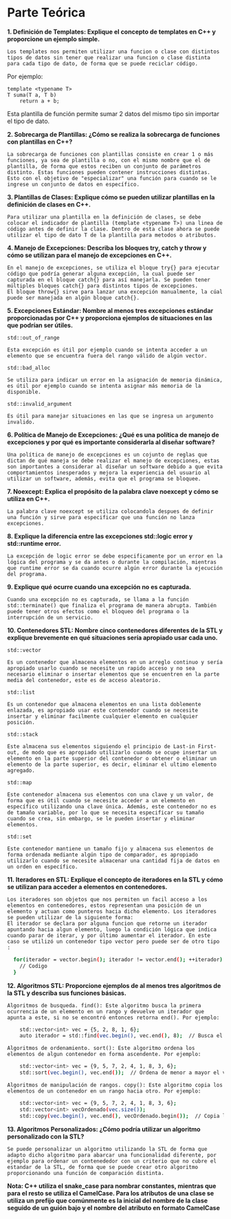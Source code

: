 # Parte Teórica

**1. Definición de Templates: Explique el concepto de templates en C++ y proporcione un ejemplo simple.**

    Los templates nos permiten utilizar una funcion o clase con distintos tipos de datos sin tener que realizar una funcion o clase distinta para cada tipo de dato, de forma que se puede reciclar código.

Por ejemplo:

    template <typename T>
    T suma(T a, T b) 
        return a + b;
Esta plantilla de función permite sumar 2 datos del mismo tipo sin importar el tipo de dato.

**2. Sobrecarga de Plantillas: ¿Cómo se realiza la sobrecarga de funciones con plantillas en C++?**

    La sobrecarga de funciones con plantillas consiste en crear 1 o más funciones, ya sea de plantilla o no, con el mismo nombre que el de plantilla, de forma que estos reciben un conjunto de parámetros distinto. Estas funciones pueden contener instrucciones distintas.
    Esto con el objetivo de "especializar" una función para cuando se le ingrese un conjunto de datos en específico.


**3. Plantillas de Clases: Explique cómo se pueden utilizar plantillas en la definición de clases en C++.**

    Para utilizar una plantilla en la definición de clases, se debe colocar el indicador de plantilla (template <typename T>) una linea de código antes de definir la clase. Dentro de esta clase ahora se puede utilizar el tipo de dato T de la plantilla para metodos o atributos.

**4. Manejo de Excepciones: Describa los bloques try, catch y throw y cómo se utilizan para el manejo de excepciones en C++.**

    En el manejo de excepciones, se utiliza el bloque try{} para ejecutar código que podría generar alguna excepción, la cual puede ser capturada en el bloque catch{} para así manejarla. Se pueden tener múltiples bloques catch{} para distintos tipos de excepciones.
    El bloque throw{} sirve para lanzar una excepción manualmente, la cúal puede ser manejada en algún bloque catch{}.

**5. Excepciones Estándar: Nombre al menos tres excepciones estándar proporcionadas por C++ y proporciona ejemplos de situaciones en las que podrían ser útiles.**

`std::out_of_range`

    Esta excepción es útil por ejemplo cuando se intenta acceder a un elemento que se encuentra fuera del rango válido de algún vector.

`std::bad_alloc`
    
    Se utiliza para indicar un error en la asignación de memoria dinámica, es útil por ejemplo cuando se intenta asignar más memoria de la disponible.

`std::invalid_argument`

    Es útil para manejar situaciones en las que se ingresa un argumento invalido.

**6. Política de Manejo de Excepciones: ¿Qué es una política de manejo de excepciones y por qué es importante considerarla al diseñar software?**

    Una política de manejo de excepciones es un cojunto de reglas que dictan de qué maneja se debe realizar el manejo de excepciones, estas son importantes a considerar al diseñar un software debido a que evita comportamientos inesperados y mejora la experiencia del usuario al utilizar un software, además, evita que el programa se bloquee.

**7.  Noexcept: Explica el propósito de la palabra clave noexcept y cómo se utiliza en C++.**

    La palabra clave noexcept se utiliza colocandola despues de definir una función y sirve para especificar que una función no lanza excepciones.

**8. Explique la diferencia entre las excepciones std::logic error y std::runtime error.**

    La excepción de logic error se debe especificamente por un error en la lógica del programa y se da antes o durante la compilación, mientras que runtime error se da cuando ocurre algún error durante la ejecución del programa.

**9. Explique qué ocurre cuando una excepción no es capturada.**

    Cuando una excepción no es capturada, se llama a la función std::terminate() que finaliza el programa de manera abrupta. También puede tener otros efectos como el bloqueo del programa o la interrupción de un servicio.

**10.  Contenedores STL: Nombre cinco contenedores diferentes de la STL y explique brevemente en qué situaciones sería apropiado usar cada uno.**

`std::vector`

    Es un contenedor que almacena elementos en un arreglo continuo y sería apropiado usarlo cuando se necesite un rapido acceso y no sea necesario eliminar o insertar elementos que se encuentren en la parte media del contenedor, este es de acceso aleatorio.

`std::list`

    Es un contenedor que almacena elementos en una lista doblemente enlazada, es apropiado usar este contenedor cuando se necesite insertar y eliminar facilmente cualquier elemento en cualquier posición.

`std::stack`

    Este almacena sus elementos siguiendo el principio de Last-in First-out, de modo que es apropiado utilizarlo cuando se ocupe insertar un elemento en la parte superior del contenedor o obtener o eliminar un elemento de la parte superior, es decir, eliminar el ultimo elemento agregado.

`std::map`

    Este contenedor almacena sus elementos con una clave y un valor, de forma que es útil cuando se necesite acceder a un elemento en específico utilizando una clave única. Además, este contenedor no es de tamaño variable, por lo que se necesita especificar su tamaño cuando se crea, sin embargo, se le pueden insertar y eliminar elementos.

`std::set`

    Este contenedor mantiene un tamaño fijo y almacena sus elementos de forma ordenada mediante algún tipo de comparador, es apropiado utilizarlo cuando se necesite almacenar una cantidad fija de datos en un orden en específico.

**11.  Iteradores en STL: Explique el concepto de iteradores en la STL y cómo se utilizan para acceder a elementos en contenedores.**

    Los iteradores son objetos que nos permiten un facil acceso a los elementos en contenedores, estos representan una posición de un elemento y actuan como punteros hacia dicho elemento. Los iteradores se pueden utilizar de la siguiente forma:  
    El iterador se declara por alguna funcion que retorne un iterador apuntando hacia algun elemento, luego la condición lógica que indica cuando parar de iterar, y por último aumentar el iterador. En este caso se utilizó un contenedor tipo vector pero puede ser de otro tipo :

```bash
  for(iterador = vector.begin(); iterador != vector.end(); ++iterador) {
    // Codigo
  }
```


**12.  Algoritmos STL: Proporcione ejemplos de al menos tres algoritmos de la STL y describa sus funciones básicas.**

`Algoritmos de busqueda. find(): Este algoritmo busca la primera ocurrencia de un elemento en un rango y devuelve un iterador que apunta a este, si no se encontró entonces retorna end(). Por ejemplo:`

```bash
    std::vector<int> vec = {5, 2, 8, 1, 6};
    auto iterador = std::find(vec.begin(), vec.end(), 8);  // Busca el elemento "8" en el rango del vector
```

`Algoritmos de ordenamiento. sort(): Este algoritmo ordena los elementos de algun contenedor en forma ascendente. Por ejemplo:`

```bash
    std::vector<int> vec = {9, 5, 7, 2, 4, 1, 8, 3, 6};
    std::sort(vec.begin(), vec.end());  // Ordena de menor a mayor el vector
```

`Algoritmos de manipulación de rangos. copy(): Este algoritmo copia los elementos de un contenedor en un rango hacia otro. Por ejemplo:`

```bash
    std::vector<int> vec = {9, 5, 7, 2, 4, 1, 8, 3, 6};
    std::vector<int> vecOrdenado(vec.size());
    std::copy(vec.begin(), vec.end(), vecOrdenado.begin());  // Copia los elementos en el rango del vector vec hacia el rango del vecOrdenado
```

**13. Algoritmos Personalizados: ¿Cómo podría utilizar un algoritmo personalizado con la STL?**

    Se puede personalizar un algoritmo utilizando la STL de forma que adapto dicho algoritmo para abarcar una funcionalidad diferente, por ejemplo para ordenar un contenededor con un criterio que no cubre el estandar de la STL, de forma que se puede crear otro algoritmo proporcionando una función de comparación distinta.

**Nota: C++ utiliza el snake_case para nombrar constantes, mientras que para el resto se utiliza el CamelCase. Para los atributos de una clase se utiliza un prefijo que comúnmente es la inicial del nombre de la clase seguido de un guión bajo y el nombre del atributo en formato CamelCase**